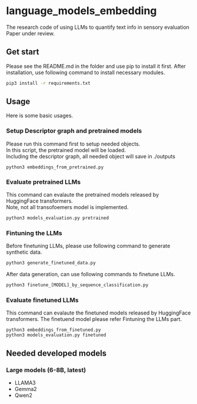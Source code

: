 # language_models_embedding
The research code of using LLMs to quantify text info in sensory evaluation
Paper under review.

## Get start

Please see the README.md in the folder and use pip to install it first.
After installation, use following command to install necessary modules.  

```bash
pip3 install -r requirements.txt
```

## Usage

Here is some basic usages.

### Setup Descriptor graph and pretrained models

Please run this command first to setup needed objects.  
In this script, the pretrained model will be loaded.  
Including the descriptor graph, all needed object will save in ./outputs

```python3
python3 embeddings_from_pretrained.py 
```

### Evaluate pretrained LLMs

This command can evalaute the pretrained models released by HuggingFace transformers.  
Note, not all transofoemers model is implemented.  

```python
python3 models_evaluation.py pretrained
```

### Fintuning the LLMs

Before finetuning LLMs, please use following command to generate synthetic data.  

```python
python3 generate_finetuned_data.py
```

After data generation, can use following commands to finetune LLMs.  

```python
python3 finetune_[MODEL]_by_sequence_classification.py 
```

### Evaluate finetuned LLMs

This command can evalaute the finetuned models released by HuggingFace transformers.
The finetuend model please refer Fintuning the LLMs part.  

```python3
python3 embeddings_from_finetuned.py 
python3 models_evaluation.py finetuned 
```

## Needed developed models

### Large models (6-8B, latest)

- LLAMA3
- Gemma2
- Qwen2


